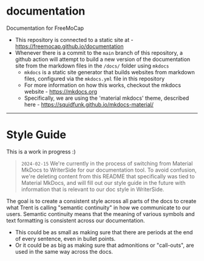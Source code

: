 # documentation

Documentation for FreeMoCap


 - This repository is connected to a static site at - https://freemocap.github.io/documentation
 - Whenever there is a commit to the `main` branch of this repository, a github action will attempt to build a new version of the documentation site from the markdown files in the `/docs/` folder using `mkdocs`
     - `mkdocs` is a static site generator that builds websites from markdown files, configured via the `mkdocs.yml` file in this repository
     - For more information on how this works, checkout the mkdocs website - https://mkdocs.org
     - Specifically, we are using the 'material mkdocs' theme, described here - https://squidfunk.github.io/mkdocs-material/

___

# Style Guide

This is a work in progress :) 

> `2024-02-15` We're currently in the process of switching from Material MkDocs to WriterSide for our documentation tool. To avoid confusion, we're deleting content from this README that specifically was tied to Material MkDocs, and will fill out our style guide in the future with information that is relevant to our doc style in WriterSide.

The goal is to create a consistent style across all parts of the docs to create what Trent is calling "semantic continuity" in how we communicate to our users. Semantic continuity means that the meaning of various symbols and text formatting is consistent across our documentation.
- This could be as small as making sure that there are periods at the end of every sentence, even in bullet points.
- Or it could be as big as making sure that admonitions or "call-outs", are used in the same way across the docs.





